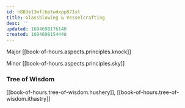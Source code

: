 ```yaml
---
id: h883e13mflbptwdxpp871sl
title: Glassblowing & Vesselcrafting
desc: ''
updated: 1694698176140
created: 1694698154440
---
```

Major [[book-of-hours.aspects.principles.knock]]

Minor [[book-of-hours.aspects.principles.sky]]

### Tree of Wisdom

[[book-of-hours.tree-of-wisdom.hushery]], [[book-of-hours.tree-of-wisdom.ithastry]]
